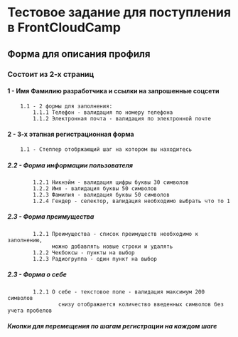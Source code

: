 # Тестовое задание для поступления в FrontCloudCamp

## Форма для описания профиля

### Состоит из 2-х страниц

#### 1 - Имя Фамилию разработчика и ссылки на запрошенные соцсети

        1.1 - 2 формы для заполнения:
            1.1.1 Телефон - валидация по номеру телефона
            1.1.2 Электронная почта - валидация по электронной почте

#### 2 - 3-х этапная регистрационная форма

        1.1 - Степпер отобржающий шаг на котором вы находитесь

##### 2.2 - Форма информации пользователя

            1.2.1 Никнэйм - валидация цифры буквы 30 символов
            1.2.2 Имя - валидация буквы 50 символов
            1.2.3 Фамилия - валидация буквы 50 символов
            1.2.4 Гендер - селектор, валидация необходимо выбрать что то 1

##### 2.3 - Форма преимущества

            1.2.1 Преимущества - список преимуществ необходимо к заполнению,
                  можно добавлять новые строки и удалять
            1.2.2 Чекбоксы - пункты на выбор
            1.2.3 Радиогруппа - один пункт на выбор

##### 2.3 - Форма о себе

            1.2.1 О себе - текстовое поле - валидация максимум 200 символов
                    снизу отображается количество введенных символов без учета пробелов

##### Кнопки для перемещения по шагам регистрации на каждом шаге
